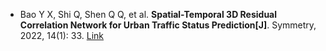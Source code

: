 * Bao Y X, Shi Q, Shen Q Q, et al. <b>Spatial-Temporal 3D Residual Correlation Network for Urban Traffic Status Prediction[J]</b>. Symmetry, 2022, 14(1): 33. [Link](https://www.mdpi.com/1424864)
